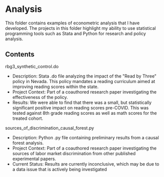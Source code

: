 # **Analysis**
This folder contains examples of econometric analysis that I have developed. The projects in this folder highlight my ability to use statistical programming tools such as Stata and Python for research and policy analysis.

## **Contents**

rbg3_synthetic_control.do
- Description: Stata .do file analyzing the impact of the "Read by Three" policy in Nevada. This policy mandates a reading curriculum aimed at improving reading scores within the state.
- Project Context: Part of a coauthored research paper investigating the effectiveness of the policy.
- Results: We were able to find that there was a small, but statistically significant positive impact on reading scores pre-COVID. This was tested against 8th grade reading scores as well as math scores for the treated cohort.

sources_of_discrimination_causal_forest.py
- Description: Python .py file containing preliminary results from a causal forest analysis.
- Project Context: Part of a coauthored research paper investigating the sources of labor market discrimination from other published experimental papers.
- Current Status: Results are currently inconclusive, which may be due to a data issue that is actively being investigated
